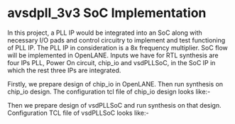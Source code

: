 # avsdpll_3v3 SoC Implementation

In this project, a PLL IP would be integrated into an SoC along with necessary I/O pads and control circuitry to implement and test functioning of PLL IP. The PLL IP in consideration is a 8x frequency multiplier. SoC flow will be implemented in OpenLANE. Inputs we have for RTL synthesis are four IPs PLL, Power On circuit, chip_io and vsdPLLSoC, in the SoC IP in which the rest three IPs are integrated. 

Firstly, we prepare design of chip_io in OpenLANE. Then run synthesis on chip_io design. The configuration tcl file of chip_io design looks like:-


Then we prepare design of vsdPLLSoC and run synthesis on that design. Configuration TCL file of vsdPLLSoC looks like:-

